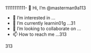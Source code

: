 11111111111- 👋 Hi, I’m @masterman9a113
- 👀 I’m interested in ...
- 🌱 I’m currently learnin01g ...31
- 💞️ I’m looking to collaborate on ...
- 📫 How to reach me ...313

<!---13
masterman9a113/masterman9a113 is a ✨ special ✨ repository because its `README.md` (this file) appears on your GitHub profile.
You can click the Preview link to take a look at your changes.
--->
313 
